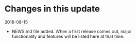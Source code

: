 # Changes in this update
2018-08-15

 - NEWS.md file added. When a first release comes out, major functionality
   and features will be listed here at that time.
   